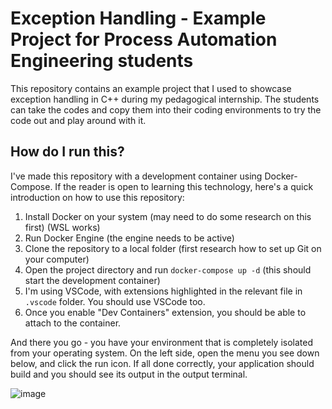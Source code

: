 # Exception Handling - Example Project for Process Automation Engineering students
This repository contains an example project that I used to showcase exception handling in C++ during my pedagogical internship. The students can take the codes and copy them into their coding environments to try the code out and play around with it.

## How do I run this?
I've made this repository with a development container using Docker-Compose. If the reader is open to learning this technology, here's a quick introduction on how to use this repository:
1. Install Docker on your system (may need to do some research on this first) (WSL works)
2. Run Docker Engine (the engine needs to be active)
3. Clone the repository to a local folder (first research how to set up Git on your computer)
4. Open the project directory and run `docker-compose up -d` (this should start the development container)
5. I'm using VSCode, with extensions highlighted in the relevant file in `.vscode` folder. You should use VSCode too.
6. Once you enable "Dev Containers" extension, you should be able to attach to the container.

And there you go - you have your environment that is completely isolated from your operating system. On the left side, open the menu you see down below, and click the run icon. If all done correctly, your application should build and you should see its output in the output terminal.

![image](https://github.com/user-attachments/assets/d18de434-48a2-4a61-8843-ac73c0a7f7e8)
